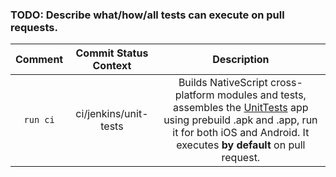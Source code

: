 ### TODO: Describe what/how/all tests can execute on pull requests.


|Comment |Commit Status Context|Description|
|:------:|:-------------------:|:---------:|
|`run ci`|ci/jenkins/unit-tests|Builds NativeScript cross-platform modules and tests, assembles the [UnitTests](https://github.com/NativeScript/NativeScript/tree/master/tests) app using prebuild .apk and .app, run it for both iOS and Android. It executes __by default__ on pull request.|
